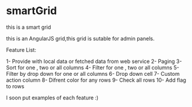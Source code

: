 # smartGrid
this is a smart grid

this is an AngularJS grid,this grid is sutable for admin panels.

Feature List:

1-  Provide with local data or fetched data from web service
2-  Paging
3-  Sort for one , two or all columns
4-  Filter for one , two or all columns
5-  Filter by drop down for one or all columns
6-  Drop down cell
7-  Custom action column
8-  Difrent color for any rows
9-  Check all rows
10- Add flag to rows

I soon put examples of each feature :)

